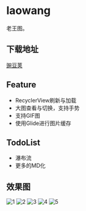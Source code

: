 # laowang
老王图。

## 下载地址
[豌豆荚](http://www.wandoujia.com/apps/com.ywxy.laowang)

## Feature
- RecyclerView刷新与加载
- 大图查看与切换，支持手势
- 支持GIF图
- 使用Glide进行图片缓存

## TodoList
- 瀑布流
- 更多的MD化

## 效果图
![1](https://github.com/hjw541988478/laowang/blob/master/screenshots/Screenshot_2015-09-02-12-35-10.png)
![2](https://github.com/hjw541988478/laowang/blob/master/screenshots/Screenshot_2015-09-02-12-35-19.png)
![3](https://github.com/hjw541988478/laowang/blob/master/screenshots/Screenshot_2015-09-02-12-35-36.png)
![4](https://github.com/hjw541988478/laowang/blob/master/screenshots/Screenshot_2015-09-02-12-35-56.png)
![5](https://github.com/hjw541988478/laowang/blob/master/screenshots/Screenshot_2015-09-02-12-36-07.png)
